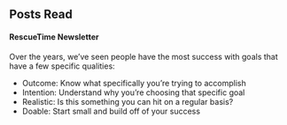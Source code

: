 ## Posts Read



#### RescueTime Newsletter

Over the years, we’ve seen people have the most success with goals that have a few specific qualities:

- Outcome: Know what specifically you’re trying to accomplish
- Intention: Understand why you’re choosing that specific goal
- Realistic: Is this something you can hit on a regular basis?
- Doable: Start small and build off of your success

